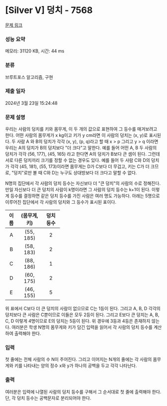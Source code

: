 # [Silver V] 덩치 - 7568 

[문제 링크](https://www.acmicpc.net/problem/7568) 

### 성능 요약

메모리: 31120 KB, 시간: 44 ms

### 분류

브루트포스 알고리즘, 구현

### 제출 일자

2024년 3월 23일 15:24:48

### 문제 설명

<p>우리는 사람의 덩치를 키와 몸무게, 이 두 개의 값으로 표현하여 그 등수를 매겨보려고 한다. 어떤 사람의 몸무게가 x kg이고 키가 y cm라면 이 사람의 덩치는 (x, y)로 표시된다. 두 사람 A 와 B의 덩치가 각각 (x, y), (p, q)라고 할 때 x > p 그리고 y > q 이라면 우리는 A의 덩치가 B의 덩치보다 "더 크다"고 말한다. 예를 들어 어떤 A, B 두 사람의 덩치가 각각 (56, 177), (45, 165) 라고 한다면 A의 덩치가 B보다 큰 셈이 된다. 그런데 서로 다른 덩치끼리 크기를 정할 수 없는 경우도 있다. 예를 들어 두 사람 C와 D의 덩치가 각각 (45, 181), (55, 173)이라면 몸무게는 D가 C보다 더 무겁고, 키는 C가 더 크므로, "덩치"로만 볼 때 C와 D는 누구도 상대방보다 더 크다고 말할 수 없다.</p>

<p>N명의 집단에서 각 사람의 덩치 등수는 자신보다 더 "큰 덩치"의 사람의 수로 정해진다. 만일 자신보다 더 큰 덩치의 사람이 k명이라면 그 사람의 덩치 등수는 k+1이 된다. 이렇게 등수를 결정하면 같은 덩치 등수를 가진 사람은 여러 명도 가능하다. 아래는 5명으로 이루어진 집단에서 각 사람의 덩치와 그 등수가 표시된 표이다.</p>

<table class="table table-bordered" style="width: 35%;">
	<thead>
		<tr>
			<th style="text-align: center;">이름</th>
			<th style="text-align: center;">(몸무게, 키)</th>
			<th style="text-align: center;">덩치 등수</th>
		</tr>
	</thead>
	<tbody>
		<tr>
			<td style="text-align: center;">A</td>
			<td style="text-align: center;">(55, 185)</td>
			<td style="text-align: center;">2</td>
		</tr>
		<tr>
			<td style="text-align: center;">B</td>
			<td style="text-align: center;">(58, 183)</td>
			<td style="text-align: center;">2</td>
		</tr>
		<tr>
			<td style="text-align: center;">C</td>
			<td style="text-align: center;">(88, 186)</td>
			<td style="text-align: center;">1</td>
		</tr>
		<tr>
			<td style="text-align: center;">D</td>
			<td style="text-align: center;">(60, 175)</td>
			<td style="text-align: center;">2</td>
		</tr>
		<tr>
			<td style="text-align: center;">E</td>
			<td style="text-align: center;">(46, 155)</td>
			<td style="text-align: center;">5</td>
		</tr>
	</tbody>
</table>

<p>위 표에서 C보다 더 큰 덩치의 사람이 없으므로 C는 1등이 된다. 그리고 A, B, D 각각의 덩치보다 큰 사람은 C뿐이므로 이들은 모두 2등이 된다. 그리고 E보다 큰 덩치는 A, B, C, D 이렇게 4명이므로 E의 덩치는 5등이 된다. 위 경우에 3등과 4등은 존재하지 않는다. 여러분은 학생 N명의 몸무게와 키가 담긴 입력을 읽어서 각 사람의 덩치 등수를 계산하여 출력해야 한다.</p>

### 입력 

 <p>첫 줄에는 전체 사람의 수 N이 주어진다. 그리고 이어지는 N개의 줄에는 각 사람의 몸무게와 키를 나타내는 양의 정수 x와 y가 하나의 공백을 두고 각각 나타난다.</p>

### 출력 

 <p>여러분은 입력에 나열된 사람의 덩치 등수를 구해서 그 순서대로 첫 줄에 출력해야 한다. 단, 각 덩치 등수는 공백문자로 분리되어야 한다.</p>

